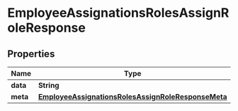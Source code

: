 

# EmployeeAssignationsRolesAssignRoleResponse


## Properties

| Name | Type | Description | Notes |
|------------ | ------------- | ------------- | -------------|
|**data** | **String** |  |  [optional] |
|**meta** | [**EmployeeAssignationsRolesAssignRoleResponseMeta**](EmployeeAssignationsRolesAssignRoleResponseMeta.md) |  |  [optional] |



